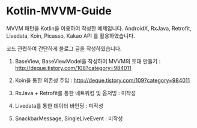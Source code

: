# Kotlin-MVVM-Guide

MVVM 패턴을 Kotlin을 이용하여 작성한 예제입니다.
AndroidX, RxJava, Retrofit, Livedata, Koin, Picasso, Kakao API 를 활용하였습니다.

코드 관련하여 간단하게 블로그 글을 작성하였습니다.

1. BaseView, BaseViewModel을 작성하여 MVVM의 토대 만들기 : http://deque.tistory.com/108?category=984011

2. Koin을 통한 의존성 주입 : http://deque.tistory.com/109?category=984011

3. RxJava + Retrofit를 통한 네트워킹 및 옵저빙 : 미작성

4. Livedata를 통한 데이터 바인딩 : 미작성

5. SnackbarMessage, SingleLiveEvent : 미작성
